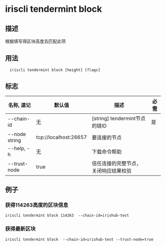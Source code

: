 # iriscli tendermint block

## 描述

根据填写得区块高度去匹配此项

## 用法

```
  iriscli tendermint block [height] [flags]

```

## 标志

| 名称, 速记 | 默认值                    | 描述                                                             | 必需      |
| --------------- | -------------------------- | --------------------------------------------------------- | -------- |
| --chain-id    | 无 | [string] tendermint节点的链ID   | 是       |
| --node string     |   tcp://localhost:26657                         | 要连接的节点  |                                     
| --help, -h      |           无| 	下载命令帮助|
| --trust-node    | true                       | 信任连接的完整节点，关闭响应结果校验                                            |          |

## 例子 

### 获得114263高度的区块信息

```shell
iriscli tendermint block 114263  --chain-id=irishub-test
```
### 获得最新区块

```shell
iriscli tendermint block  --chain-id=irishub-test --trust-node=true

```